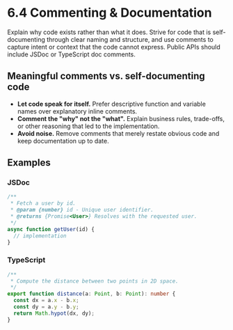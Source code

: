 # 6.4 Commenting & Documentation

Explain why code exists rather than what it does. Strive for code that is
self-documenting through clear naming and structure, and use comments to capture
intent or context that the code cannot express. Public APIs should include
JSDoc or TypeScript doc comments.

## Meaningful comments vs. self-documenting code

- **Let code speak for itself.** Prefer descriptive function and variable names
  over explanatory inline comments.
- **Comment the "why" not the "what".** Explain business rules, trade-offs, or
  other reasoning that led to the implementation.
- **Avoid noise.** Remove comments that merely restate obvious code and keep
  documentation up to date.

## Examples

### JSDoc

```js
/**
 * Fetch a user by id.
 * @param {number} id - Unique user identifier.
 * @returns {Promise<User>} Resolves with the requested user.
 */
async function getUser(id) {
  // implementation
}
```

### TypeScript

```ts
/**
 * Compute the distance between two points in 2D space.
 */
export function distance(a: Point, b: Point): number {
  const dx = a.x - b.x;
  const dy = a.y - b.y;
  return Math.hypot(dx, dy);
}
```

